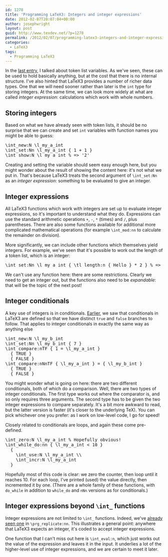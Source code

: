 ```yaml
---
id: 1278
title: 'Programming LaTeX3: Integers and integer expressions'
date: 2012-02-07T20:07:04+00:00
author: josephwright
layout: post
guid: http://www.texdev.net/?p=1278
permalink: /2012/02/07/programming-latex3-integers-and-integer-expressions/
categories:
  - LaTeX3
tags:
  - Programming LaTeX3
---
```

In the <a title="Programming LaTeX3: More on token list variables" href="http://www.texdev.net/2012/01/22/programming-latex3-more-on-token-list-variables/">last entry</a>, I talked about token list variables. As we've seen, these can be used to hold basically anything, but at the cost that there is no internal structure. I've also hinted that LaTeX3 provides a number of richer data types. One that we will need sooner rather than later is the <code>int</code> type for storing integers. At the same time, we can look more widely at what are called <em>integer expression</em>: calculations which work with whole numbers.
<h2>Storing integers</h2>
Based on what we have already seen with token lists, it should be no surprise that we can create and set <code>int</code> variables with function names you might be able to guess:
<pre>\int_new:N \l_my_a_int
\int_set:Nn \l_my_a_int { 1 + 1 }
\int_show:N \l_my_a_int % =&gt; '2'</pre>
Creating and setting the variable should seem easy enough here, but you might wonder about the result of showing the content here: it's not what we put in. That's because LaTeX3 treats the second argument of <code>\int_set:Nn</code> as an <em>integer expression</em>: something to be evaluated to give an integer.
<h2>Integer expressions</h2>
All LaTeX3 functions which work with integers are set up to evaluate integer expressions, so it's important to understand what they do. Expressions can use the standard arithmetic operations <code>+</code>, <code>-</code>, <code>*</code> (times) and <code>/</code>, plus parentheses. There are also some functions available for additional more complicated mathematical operations (for example <code>\int_mod:nn</code> to calculate the remainder on division).

More significantly, we can include other functions which themselves yield integers. For example, we've seen that it's possible to work out the length of a token list, which is an integer:
<pre>\int_set:Nn \l_my_a_int { \tl_length:n { Hello } * 2 } % =&gt; 10</pre>
We can't use any function here: there are some restrictions. Clearly we need to get an integer out, but the functions also need to be <em>expandable</em>: that will be the topic of the next post!
<h2>Integer conditionals</h2>
A key use of integers is in conditionals. <a title="Programming LaTeX3: Category codes, tokens and token lists" href="http://www.texdev.net/2011/12/21/programming-latex3-category-codes-tokens-and-token-lists/">Earlier</a>, we saw that conditionals in LaTeX3 are defined so that we have distinct <code>true</code> and <code>false</code> branches to follow. That applies to integer conditionals in exactly the same way as anything else
<pre>\int_new:N \l_my_b_int
\int_set:Nn \l_my_b_int { 7 }
\int_compare:nTF { 1 = \l_my_a_int }
  { TRUE }
  { FALSE }
\int_compare:nNnTF { \l_my_a_int } = { \l_my_b_int }
  { TRUE }
  { FALSE }</pre>
You might wonder what is going on here: there are two different conditionals, both of which do a comparison. Well, there are two types of integer conditionals. The first type works out where the comparator is, and so only requires three arguments. The second type has to be given the two integer expressions to compare separately. It's a bit more awkward to read, but the latter version is faster (it's closer to the underlying TeX). You can pick whichever one you prefer: as I work on low-level code, I go for speed!

Closely related to conditionals are loops, and again these come pre-defined.
<pre>\int_zero:N \l_my_a_int % Hopefully obvious!
\int_while_do:nn { \l_my_a_int &lt; 10 }
  {
    \int_use:N \l_my_a_int \\
    \int_incr:N \l_my_a_int
  }</pre>
Hopefully most of this code is clear: we zero the counter, then loop until it reaches 10. For each loop, I've printed (used) the value directly, then incremented it by one. (There are a whole family of these functions, with <code>do_while</code> in addition to <code>while_do</code> and <code>nNn</code> versions as for conditionals.)
<h2>Integer expressions beyond <code>\int_</code> functions</h2>
Integer expressions are not limited to <code>\int_</code> functions. Indeed, we've <a title="Programming LaTeX3: Creating functions" href="http://www.texdev.net/2011/12/14/programming-latex3-creating-functions/">already seen one</a> in <code>\prg_replicate:nn</code>. This illustrates a general point: anywhere that LaTeX3 expects an integer, it's coded to accept integer expressions.

One function that I can't miss out here is <code>\int_eval:n</code>, which just works out the value of the expression and leaves it in the input. It underlies a lot of the higher-level use of integer expressions, and we are certain to meet it later.
